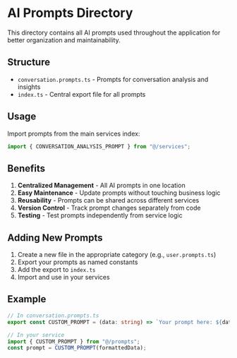 # AI Prompts Directory

This directory contains all AI prompts used throughout the application for better organization and maintainability.

## Structure

- `conversation.prompts.ts` - Prompts for conversation analysis and insights
- `index.ts` - Central export file for all prompts

## Usage

Import prompts from the main services index:

```typescript
import { CONVERSATION_ANALYSIS_PROMPT } from "@/services";
```

## Benefits

1. **Centralized Management** - All AI prompts in one location
2. **Easy Maintenance** - Update prompts without touching business logic
3. **Reusability** - Prompts can be shared across different services
4. **Version Control** - Track prompt changes separately from code
5. **Testing** - Test prompts independently from service logic

## Adding New Prompts

1. Create a new file in the appropriate category (e.g., `user.prompts.ts`)
2. Export your prompts as named constants
3. Add the export to `index.ts`
4. Import and use in your services

## Example

```typescript
// In conversation.prompts.ts
export const CUSTOM_PROMPT = (data: string) => `Your prompt here: ${data}`;

// In your service
import { CUSTOM_PROMPT } from "@/prompts";
const prompt = CUSTOM_PROMPT(formattedData);
```
